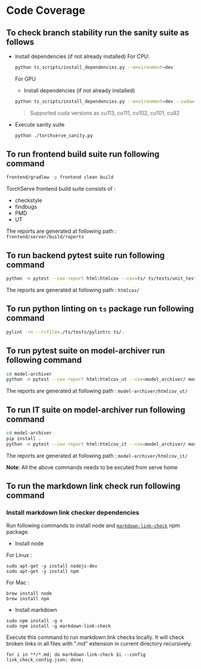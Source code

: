 # Code Coverage

## To check branch stability run the sanity suite as follows
 - Install dependencies (if not already installed)
   For CPU:
   ```bash
   python ts_scripts/install_dependencies.py --environment=dev
   ```
   
   For GPU
    - Install dependencies (if not already installed)
   ```bash
   python ts_scripts/install_dependencies.py --environment=dev --cuda=cu102
   ```
   > Supported cuda versions as cu113, cu111, cu102, cu101, cu92
   
 - Execute sanity suite
   ```bash
   python ./torchserve_sanity.py
   ```

## To run frontend build suite run following command

```bash
frontend/gradlew -p frontend clean build
```

TorchServe frontend build suite consists of :

  * checkstyle
  * findbugs
  * PMD
  * UT
  
The reports are generated at following path : `frontend/server/build/reports`

## To run backend pytest suite run following command

```bash
python -m pytest --cov-report html:htmlcov --cov=ts/ ts/tests/unit_tests/
```

The reports are generated at following path : `htmlcov/`

## To run python linting on `ts` package run following command

```bash
pylint -rn --rcfile=./ts/tests/pylintrc ts/.
```

## To run pytest suite on model-archiver run following command

```bash
cd model-archiver
python -m pytest --cov-report html:htmlcov_ut --cov=model_archiver/ model_archiver/tests/unit_tests/
```

The reports are generated at following path : `model-archiver/htmlcov_ut/`

## To run IT suite on model-archiver run following command

```bash
cd model-archiver
pip install .
python -m pytest --cov-report html:htmlcov_it --cov=model_archiver/ model_archiver/tests/integ_tests/
```

The reports are generated at following path : `model-archiver/htmlcov_it/`

**Note**: All the above commands needs to be excuted from serve home

## To run the markdown link check run following command

### Install markdown link checker dependencies
Run following commands to install node and [`markdown-link-check`](https://github.com/tcort/markdown-link-check/) npm package.

* Install node

For Linux :
```
sudo apt-get -y install nodejs-dev
sudo apt-get -y install npm
```

For Mac :
```
brew install node
brew install npm
```

* Install markdown

```
sudo npm install -g n
sudo npm install -g markdown-link-check
```
Execute this command to run markdown link checks locally. It will check broken links in all files with ".md" extension in current directory recursively.
```
for i in **/*.md; do markdown-link-check $i --config link_check_config.json; done;
```
